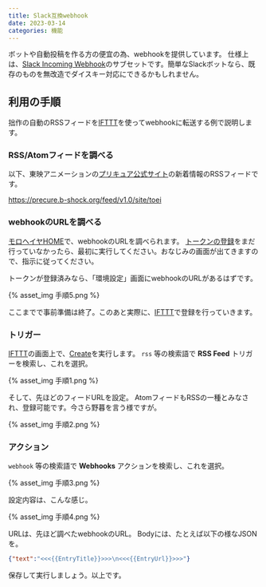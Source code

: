 ```yaml
---
title: Slack互換webhook
date: 2023-03-14
categories: 機能
---
```


ボットや自動投稿を作る方の便宜の為、webhookを提供しています。
仕様上は、[Slack Incoming Webhook](https://slack.com/intl/ja-jp/help/articles/115005265063-Slack-%E3%81%A7%E3%81%AE-Incoming-Webhook-%E3%81%AE%E5%88%A9%E7%94%A8)のサブセットです。簡単なSlackボットなら、既存のものを無改造でダイスキー対応にできるかもしれません。

## 利用の手順

拙作の自動のRSSフィードを[IFTTT](https://ifttt.com/)を使ってwebhookに転送する例で説明します。

### RSS/Atomフィードを調べる

以下、東映アニメーションの[プリキュア公式サイト](https://www.toei-anim.co.jp/tv/precure/)の新着情報のRSSフィードです。

https://precure.b-shock.org/feed/v1.0/site/toei

### webhookのURLを調べる

[モロヘイヤHOME](https://mstdn.delmulin.com/mulukhiya/app/webhook)で、webhookのURLを調べられます。
[トークンの登録](https://mstdn.delmulin.com/mulukhiya/app/token)をまだ行っていなかったら、最初に実行してください。おなじみの画面が出てきますので、指示に従ってください。

トークンが登録済みなら、「環境設定」画面にwebhookのURLがあるはずです。

{% asset_img 手順5.png %}

ここまでで事前準備は終了。このあと実際に、[IFTTT](https://ifttt.com/)で登録を行っていきます。

### トリガー

[IFTTT](https://ifttt.com/)の画面上で、[Create](https://ifttt.com/create)を実行します。
`rss` 等の検索語で __RSS Feed__ トリガーを検索し、これを選択。

{% asset_img 手順1.png %}

そして、先ほどのフィードURLを設定。
AtomフィードもRSSの一種とみなされ、登録可能です。今さら野暮を言う様ですが。

{% asset_img 手順2.png %}

### アクション

`webhook` 等の検索語で __Webhooks__ アクションを検索し、これを選択。

{% asset_img 手順3.png %}

設定内容は、こんな感じ。

{% asset_img 手順4.png %}

URLは、先ほど調べたwebhookのURL。
Bodyには、たとえば以下の様なJSONを。

```json
{"text":"<<<{{EntryTitle}}>>>\n<<<{{EntryUrl}}>>>"}
```

保存して実行しましょう。以上です。
